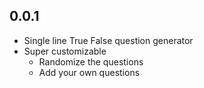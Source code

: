 ## 0.0.1

- Single line True False question generator
- Super customizable
	- Randomize the questions
	- Add your own questions